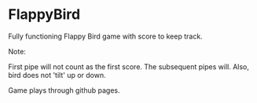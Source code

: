 # FlappyBird

Fully functioning Flappy Bird game with score to keep track.


Note:

First pipe will not count as the first score. The subsequent pipes will.
Also, bird does not 'tilt' up or down. 

Game plays through github pages.